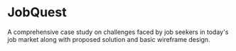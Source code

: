 # JobQuest
A comprehensive case study on challenges faced by job seekers in today's job market along with proposed solution and basic wireframe design.

